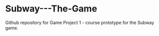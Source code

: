 Subway---The-Game
=================

Github repository for Game Project 1 - course prototype for the Subway game.

